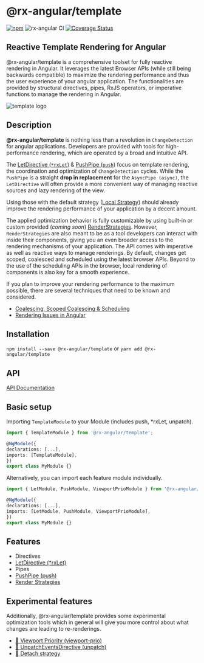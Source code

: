 # @rx-angular/template

  [![npm](https://img.shields.io/npm/v/%40rx-angular%2Ftemplate.svg)](https://www.npmjs.com/package/%40rx-angular%2Ftemplate)
  ![rx-angular CI](https://github.com/rx-angular/rx-angular/workflows/rx-angular%20CI/badge.svg?branch=master)
  [![Coverage Status](https://raw.githubusercontent.com/rx-angular/rx-angular/github-pages/docs/test-coverage/template/jest-coverage-badge.svg)](https://rx-angular.github.io/rx-angular/test-coverage/template/lcov-report/index.html)

  ## Reactive Template Rendering for Angular

  @rx-angular/template is a comprehensive toolset for fully reactive rendering in Angular.
  It leverages the latest Browser APIs (while still being backwards compatible) to maximize the rendering performance and thus
  the user experience of your angular application.
  The functionalities are provided by
  structural directives, pipes, RxJS operators, or imperative functions to manage the rendering in Angular.

  ![template logo](https://raw.githubusercontent.com/rx-angular/rx-angular/master/libs/template/docs/images/template_logo.png)

  ## Description

  **@rx-angular/template** is nothing less than a revolution in `ChangeDetection` for angular applications.
  Developers are provided with tools for high-performance rendering, which are operated by a broad and intuitive API.

  The [LetDirective (`*rxLet`)](https://github.com/rx-angular/rx-angular/tree/master/libs/template/docs/api/let-directive.md) &
  [PushPipe (`push`)](https://github.com/rx-angular/rx-angular/tree/master/libs/template/docs/push.md) focus
  on template rendering, the coordination and optimization of `ChangeDetection` cycles. While the `PushPipe` is a
  straight **drop in replacement** for the `AsyncPipe (async)`, the `LetDirective` will often provide a more
  convenient way of managing reactive sources and lazy rendering of the view.

  Using those with the default strategy ([Local Strategy](https://github.com/rx-angular/rx-angular/tree/master/libs/template/docs/render-strategies.md#local-strategy)) should already improve the rendering performance of
  your application by a decent amount.

  The applied optimization behavior is fully customizable by using built-in or
  custom provided (_coming soon_) [RenderStrategies](https://github.com/rx-angular/rx-angular/tree/master/libs/template/docs/render-strategies.md).
  However, `RenderStrategies` are also meant to be as a tool developers can interact with inside
  their components, giving you an even broader access to the rendering mechanisms of your application.
  The API comes with imperative as well as reactive ways to manage renderings.
  By default, changes get scoped, coalesced and scheduled using the latest browser APIs.
  Beyond to the use of the scheduling APIs in the browser, local rendering of components is also
  key for a smooth experience.

  If you plan to improve your rendering performance to the maximum possible, there
  are several techniques that need to be known and considered.

  - [Coalescing, Scoped Coalescing & Scheduling](https://github.com/rx-angular/rx-angular/tree/master/libs/template/docs/concepts.md)
  - [Rendering Issues in Angular](https://github.com/rx-angular/rx-angular/tree/master/libs/template/docs/performance-issues.md)

  ## Installation

  `npm install --save @rx-angular/template`
  or
  `yarn add @rx-angular/template`

  ## API

  [API Documentation](https://github.com/rx-angular/rx-angular/tree/master/libs/template/docs/api/overview.md)

  ## Basic setup

  Importing `TemplateModule` to your Module (includes push, \*rxLet, unpatch).

  ```typescript
  import { TemplateModule } from '@rx-angular/template';

  @NgModule({
  declarations: [...],
  imports: [TemplateModule],
  })
  export class MyModule {}
  ```

  Alternatively, you can import each feature module individually.

  ```typescript
  import { LetModule, PushModule, ViewportPrioModule } from '@rx-angular/template';

  @NgModule({
  declarations: [...],
  imports: [LetModule, PushModule, ViewportPrioModule],
  })
  export class MyModule {}
  ```

  ## Features

  - Directives
  - [LetDirective (\*rxLet)](https://github.com/rx-angular/rx-angular/tree/master/libs/template/docs/api/let-directive.md)
  - Pipes
  - [PushPipe (push)](https://github.com/rx-angular/rx-angular/tree/master/libs/template/docs/push.md)
  - [Render Strategies](https://github.com/rx-angular/rx-angular/tree/master/libs/template/docs/render-strategies.md)

  ## Experimental features

  Additionally, @rx-angular/template provides some experimental optimization tools which in general will give you more control
  about what changes are leading to re-renderings.

  - [🧪 Viewport Priority (viewport-prio)](https://github.com/rx-angular/rx-angular/tree/master/libs/template/docs/experimental/viewport-prio.md)
  - [🧪 UnpatchEventsDirective (unpatch)](https://github.com/rx-angular/rx-angular/tree/master/libs/template/docs/experimental/unpatch.md)
  - [🧪 Detach strategy](https://github.com/rx-angular/rx-angular/tree/master/libs/template/docs/experimental/experimental-render-strategies.md)

